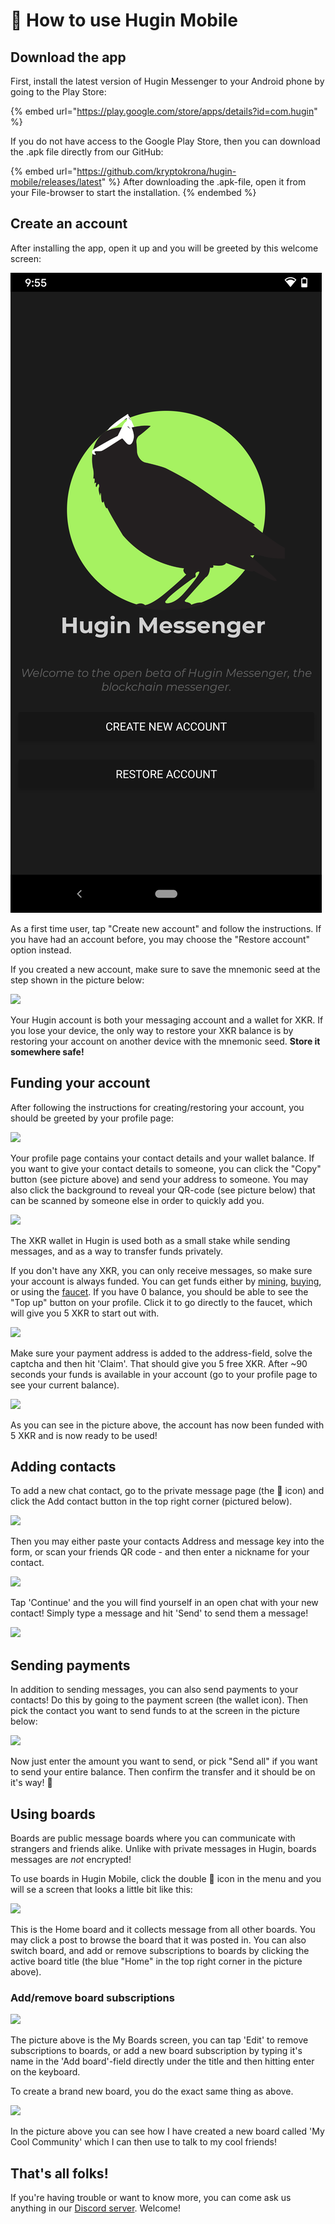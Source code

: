 # 📱 How to use Hugin Mobile

## Download the app

First, install the latest version of Hugin Messenger to your Android phone by going to the Play Store:

{% embed url="https://play.google.com/store/apps/details?id=com.hugin" %}

If you do not have access to the Google Play Store, then you can download the .apk file directly from our GitHub:

{% embed url="https://github.com/kryptokrona/hugin-mobile/releases/latest" %}
After downloading the .apk-file, open it from your File-browser to start the installation.
{% endembed %}

## Create an account

After installing the app, open it up and you will be greeted by this welcome screen:

<img src="../../.gitbook/assets/Screenshot_20220810-215508%20(1).png" alt="" data-size="original">

As a first time user, tap "Create new account" and follow the instructions. If you have had an account before, you may choose the "Restore account" option instead.

If you created a new account, make sure to save the mnemonic seed at the step  shown in the picture below:

![](../.gitbook/assets/Screenshot\_20220810-215524.png)

Your Hugin account is both your messaging account and a wallet for XKR. If you lose your device, the only way to restore your XKR balance is by restoring your account on another device with the mnemonic seed. **Store it somewhere safe!**

## **Funding your account**



After following the instructions for creating/restoring your account, you should be greeted by your profile page:

![](../.gitbook/assets/Screenshot\_20220810-215550.png)

Your profile page contains your contact details and your wallet balance. If you want to give your contact details to someone, you can click the "Copy" button (see picture above) and send your address to someone. You may also click the background to reveal your QR-code (see picture below) that can be scanned by someone else in order to quickly add you.

![](../.gitbook/assets/Screenshot\_20220810-220207.png)

The XKR wallet in Hugin is used both as a small stake while sending messages, and as a way to transfer funds privately.

If you don't have any XKR, you can only receive messages, so make sure your account is always funded. You can get funds either by [mining](https://kryptokrona.org/en/mining), [buying](../How-to-buy-xkr.md), or using the [faucet](https://kryptokrona.org/en/faucet). If you have 0 balance, you should be able to see the "Top up" button on your profile. Click it to go directly to the faucet, which will give you 5 XKR to start out with.

![](../.gitbook/assets/Screenshot\_20220810-215648.png)

Make sure your payment address is added to the address-field, solve the captcha and then hit 'Claim'. That should give you 5 free XKR. After \~90 seconds your funds is available in your account (go to your profile page to see your current balance).

![](../.gitbook/assets/Screenshot\_20220810-225414.png)

As you can see in the picture above, the account has now been funded with 5 XKR and is now ready to be used!

## Adding contacts

To add a new chat contact, go to the private message page (the 💬 icon) and click the Add contact button in the top right corner (pictured below).

![](../.gitbook/assets/Screenshot\_20220810-215719.png)

Then you may either paste your contacts Address and message key into the form, or scan your friends QR code - and then enter a nickname for your contact.

![](../.gitbook/assets/Screenshot\_20220810-215924.png)

Tap 'Continue' and the you will find yourself in an open chat with your new contact! Simply type a message and hit 'Send' to send them a message!

![](../.gitbook/assets/Screenshot\_20220810-215956.png)

## Sending payments

In addition to sending messages, you can also send payments to your contacts! Do this by going to the payment screen (the wallet icon). Then pick the contact you want to send funds to at the screen in the picture below:

![](../.gitbook/assets/Screenshot\_20220810-221157.png)

Now just enter the amount you want to send, or pick "Send all" if you want to send your entire balance. Then confirm the transfer and it should be on it's way! 💸

## Using boards

Boards are public message boards where you can communicate with strangers and friends alike. Unlike with private messages in Hugin, boards messages are _not_ encrypted!

To use boards in Hugin Mobile, click the double 💬 icon in the menu and you will se a screen that looks a little bit like this:

![](../.gitbook/assets/Screenshot\_20220810-220240.png)

This is the Home board and it collects message from all other boards. You may click a post to browse the board that it was posted in. You can also switch board, and add or remove subscriptions to boards by clicking the active board title (the blue "Home" in the top right corner in the picture above).

### Add/remove board subscriptions

![](../.gitbook/assets/Screenshot\_20220810-220248.png)

The picture above is the My Boards screen, you can tap 'Edit' to remove subscriptions to boards, or add a new board subscription by typing it's name in the 'Add board'-field directly under the title and then hitting enter on the keyboard.&#x20;

To create a brand new board, you do the exact same thing as above.&#x20;

![](../.gitbook/assets/Screenshot\_20220810-221122.png)

In the picture above you can see how I have created a new board called 'My Cool Community' which I can then use to talk to my cool friends!

## That's all folks!

If you're having trouble or want to know more, you can come ask us anything in our [Discord server](https://chat.kryptokrona.se). Welcome!

